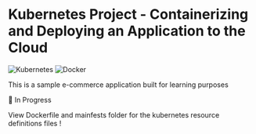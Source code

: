 
# Kubernetes Project - Containerizing and Deploying an Application to the Cloud 

![Kubernetes](https://img.shields.io/badge/Kubernetes-326CE5?style=for-the-badge&logo=kubernetes&logoColor=white)
![Docker](https://img.shields.io/badge/Docker-2496ED?style=for-the-badge&logo=docker&logoColor=white)

This is a sample e-commerce application built for learning purposes 

🚧 In Progress 

View Dockerfile and mainfests folder for the kubernetes resource definitions files ! 
